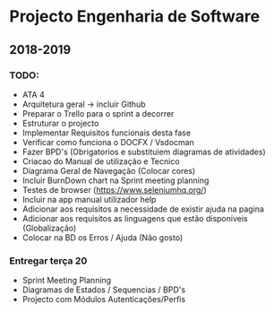 # Projecto Engenharia de Software
## 2018-2019

### TODO:
- ATA 4 
- Arquitetura geral -> incluir Github
- Preparar o Trello para o sprint a decorrer
- Estruturar o projecto
- Implementar Requisitos funcionais desta fase
- Verificar como funciona o DOCFX / Vsdocman
- Fazer BPD's (Obrigatorios e substituiem diagramas de atividades)
- Criacao do Manual de utilização e Tecnico
- Diagrama Geral de Navegação (Colocar cores)
- Incluir BurnDown chart na Sprint meeting planning
- Testes de browser (https://www.seleniumhq.org/)
- Incluir na app manual utilizador help
- Adicionar aos requisitos a necessidade de existir ajuda na pagina
- Adicionar aos requisitos as linguagens que estão disponiveis (Globalização)
- Colocar na BD os Erros / Ajuda (Não gosto)

### Entregar terça 20
- Sprint Meeting Planning
- Diagramas de Estados / Sequencias / BPD's
- Projecto com Módulos Autenticações/Perfis
